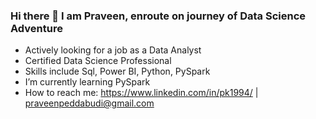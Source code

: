 ### Hi there 👋 I am Praveen, enroute on journey of Data Science Adventure

- Actively looking for a job as a Data Analyst
- Certified Data Science Professional
- Skills include Sql, Power BI, Python, PySpark
- I’m currently learning PySpark
- How to reach me: https://www.linkedin.com/in/pk1994/ | praveenpeddabudi@gmail.com
